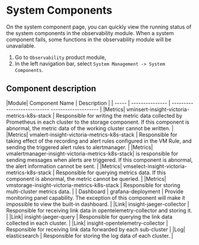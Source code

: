 # System Components

On the system component page, you can quickly view the running status of the system components in the observability module. When a system component fails, some functions in the observability module will be unavailable.

1. Go to `Observability` product module,
2. In the left navigation bar, select `System Management -> System Components`.
  
     

## Component description

|Module| Component Name | Description |
| ----- | --------------- | --------------------------- -------------------- |
|Metrics| vminsert-insight-victoria-metrics-k8s-stack | Responsible for writing the metric data collected by Prometheus in each cluster to the storage component. If this component is abnormal, the metric data of the working cluster cannot be written. |
|Metrics| vmalert-insight-victoria-metrics-k8s-stack | Responsible for taking effect of the recording and alert rules configured in the VM Rule, and sending the triggered alert rules to alertmanager. |
|Metrics| vmalertmanager-insight-victoria-metrics-k8s-stack| is responsible for sending messages when alerts are triggered. If this component is abnormal, the alert information cannot be sent. |
|Metrics| vmselect-insight-victoria-metrics-k8s-stack | Responsible for querying metrics data. If this component is abnormal, the metric cannot be queried. |
|Metrics| vmstorage-insight-victoria-metrics-k8s-stack | Responsible for storing multi-cluster metrics data. |
| Dashboard | grafana-deployment | Provide monitoring panel capability. The exception of this component will make it impossible to view the built-in dashboard. |
|Link| insight-jaeger-collector | Responsible for receiving link data in opentelemetry-collector and storing it. |
|Link| insight-jaeger-query | Responsible for querying the link data collected in each cluster. |
|Link| insight-opentelemetry-collector | Responsible for receiving link data forwarded by each sub-cluster |
|Log| elasticsearch | Responsible for storing the log data of each cluster. |